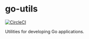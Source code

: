 # go-utils
[![CircleCI](https://circleci.com/gh/hookactions/go-utils/tree/master.svg?style=svg)](https://circleci.com/gh/hookactions/go-utils/tree/master)

Utilities for developing Go applications.
